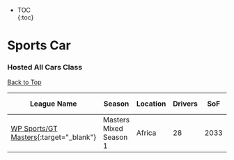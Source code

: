 * TOC  
{:toc}

# Sports Car

### Hosted All Cars Class

[Back to Top](#)  

| League Name | Season | Location | Drivers | SoF | Setup | Upcoming Race | New York | London | Sydney |
|-----------------------------------------------------------------------------------------------------------------|----------------------|--------|-------|----|-----|-------------|--------|------|------|
|[WP Sports/GT Masters](https://members.iracing.com/membersite/member/LeagueView.do?league=5539){:target="_blank"} |Masters Mixed Season 1 |Africa |28 |2033 | | | | | |

